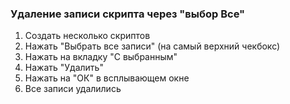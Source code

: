 ### Удаление записи скрипта через "выбор Все"

1. Создать несколько скриптов
1. Нажать "Выбрать все записи" (на самый верхний чекбокс)
1. Нажать на вкладку "С выбранным"
1. Нажать "Удалить"
1. Нажать на "ОК" в всплывающем окне
1. Все записи удалились
